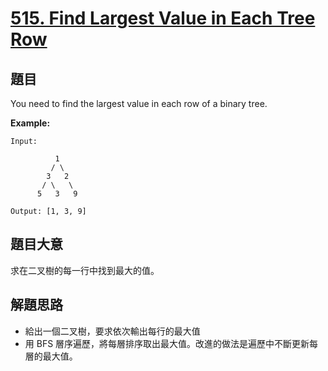 # [515. Find Largest Value in Each Tree Row](https://leetcode.com/problems/find-largest-value-in-each-tree-row/)


## 題目

You need to find the largest value in each row of a binary tree.

**Example:**

    Input: 
    
              1
             / \
            3   2
           / \   \  
          5   3   9 
    
    Output: [1, 3, 9]


## 題目大意

求在二叉樹的每一行中找到最大的值。


## 解題思路


- 給出一個二叉樹，要求依次輸出每行的最大值
- 用 BFS 層序遍歷，將每層排序取出最大值。改進的做法是遍歷中不斷更新每層的最大值。

